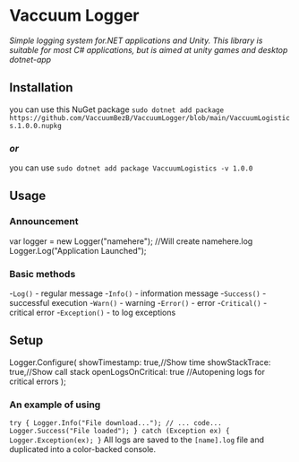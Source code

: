 # Vaccuum Logger

_Simple logging system for.NET applications and Unity.
This library is suitable for most C# applications, but is aimed at unity games and desktop dotnet-app_

## Installation

you can use this NuGet package
`sudo dotnet add package https://github.com/VaccuumBezB/VaccuumLogger/blob/main/VaccuumLogistics.1.0.0.nupkg`

### _or_

you can use 
`sudo dotnet add package VaccuumLogistics -v 1.0.0`

## Usage

### Announcement

var logger = new Logger("namehere"); //Will create namehere.log
Logger.Log("Application Launched");

### Basic methods

-`Log()` - regular message
-`Info()` - information message
-`Success()` - successful execution
-`Warn()` - warning
-`Error()` - error
-`Critical()` - critical error
-`Exception()` - to log exceptions

## Setup

Logger.Configure(
showTimestamp: true,//Show time
showStackTrace: true,//Show call stack
openLogsOnCritical: true //Autopening logs for critical errors
); 

### An example of using 

`try
{
Logger.Info("File download...");
// ... code...
Logger.Success("File loaded");
}
catch (Exception ex)
{
Logger.Exception(ex);
}` 
All logs are saved to the `[name].log` file and duplicated into a color-backed console.
